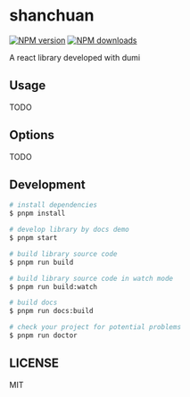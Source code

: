 # shanchuan

[![NPM version](https://img.shields.io/npm/v/shanchuan.svg?style=flat)](https://npmjs.org/package/shanchuan)
[![NPM downloads](http://img.shields.io/npm/dm/shanchuan.svg?style=flat)](https://npmjs.org/package/shanchuan)

A react library developed with dumi

## Usage

TODO

## Options

TODO

## Development

```bash
# install dependencies
$ pnpm install

# develop library by docs demo
$ pnpm start

# build library source code
$ pnpm run build

# build library source code in watch mode
$ pnpm run build:watch

# build docs
$ pnpm run docs:build

# check your project for potential problems
$ pnpm run doctor
```

## LICENSE

MIT
